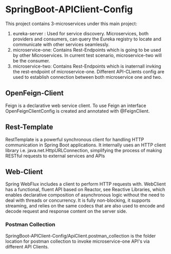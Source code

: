 # SpringBoot-APIClient-Config

This project contains 3-microservices under this main project:
  1) eureka-server : Used for service discovery. Microservices, both providers and consumers, can query the Eureka registry to locate and communicate with other services seamlessly.
  2) microservice-one: Contains Rest-Endpoints which is going to be used by other Microservices. In current test scenario, microservice-two will be the consumer.
  3) microservice-two: Contains Rest-Endpoints which is inaternall invking the rest-endpoint of microservice-one. Different API-CLients config are used to establish connection between both microservice one and two.

## OpenFeign-Client
Feign is a declarative web service client. To use Feign an interface OpenFeignClientConfig is created and annotated with @FeignClient.

## Rest-Template
RestTemplate is a powerful synchronous client for handling HTTP communication in Spring Boot applications. It internally uses an HTTP client library i.e. java.net.HttpURLConnection, simplifying the process of making RESTful requests to external services and APIs

## Web-Client
Spring WebFlux includes a client to perform HTTP requests with. WebClient has a functional, fluent API based on Reactor, see Reactive Libraries, which enables declarative composition of asynchronous logic without the need to deal with threads or concurrency. It is fully non-blocking, it supports streaming, and relies on the same codecs that are also used to encode and decode request and response content on the server side.

### Postman Collection
SpringBoot-APIClient-Config/ApiClient.postman_collection is the folder location for postman collection to invoke microservice-one API's via different API Clients.
